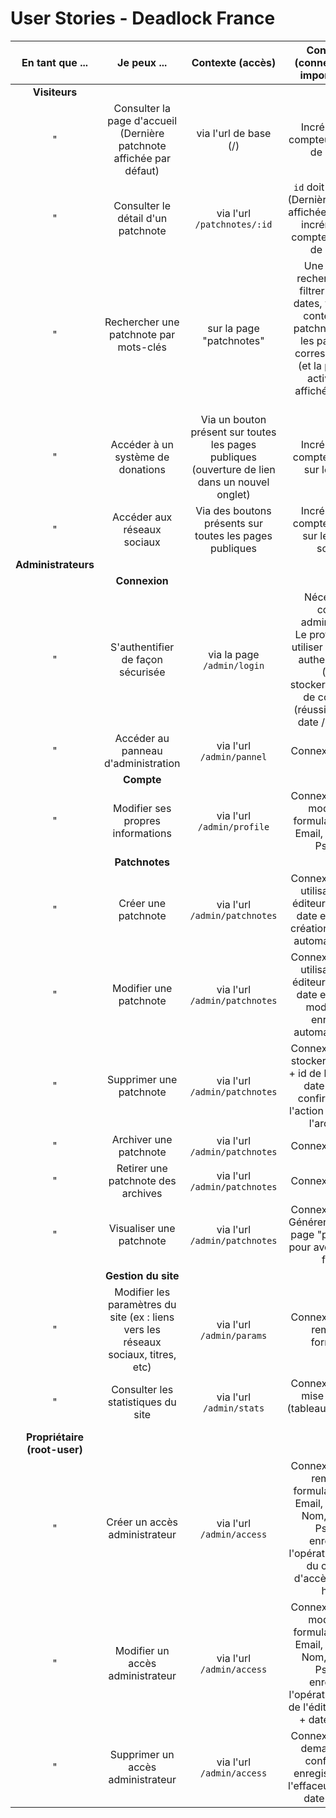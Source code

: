 # User Stories - Deadlock France

| En tant que ... | Je peux ... | Contexte (accès)  | Contraintes (connexion/note importante/...) |
| :---: |:------:| :-------: | :-------: |
| **Visiteurs** |   |   |   |
| " | Consulter la page d'accueil (Dernière patchnote affichée par défaut) | via l'url de base (/) | Incrémenter le compteur de visites de la page |
| " | Consulter le détail d'un patchnote | via l'url `/patchnotes/:id` | `id` doit être valide <br/> (Dernière patchnote affichée par défaut) <br/> incrémenter le compteur de visite de la page |
| " | Rechercher une patchnote par mots-clés | sur la page "patchnotes" | Une barre de rechercher pour filtrer parmi les dates, versions et contenus des patchnotes, seuls les patchnotes correspondantes (et la patchnote active) sont affichées dans la liste |
| " | Accéder à un système de donations | Via un bouton présent sur toutes les pages publiques (ouverture de lien dans un nouvel onglet) | Incrémenter le compteur de clics sur le bouton |
| " | Accéder aux réseaux sociaux | Via des boutons présents sur toutes les pages publiques | Incrémenter le compteur de clics sur les icones sociaux |
| **Administrateurs** |   |   |   |
|   | **Connexion**  |   |   |
| " | S'authentifier de façon sécurisée   | via la page `/admin/login`    | Nécessite un compte administrateur </br> Le protocole doit utiliser une double authentification (2FA) <br/> stocker la tentative de connexion (réussie ou non) : date / heure / ip |
| " | Accéder au panneau d'administration | via l'url `/admin/pannel`     | Connexion requise |
|   | **Compte**  |   |   |
| " | Modifier ses propres informations   | via l'url `/admin/profile`    | Connexion requise <br/> modifier un formulaire (Login, Email, Password, Pseudo) |
|   | **Patchnotes**  |   |   |
| " | Créer une patchnote | via l'url `/admin/patchnotes` | Connexion requise <br/> utilisation d'un éditeur markdown <br/> date et heure de création enregistré automatiquement|
| " | Modifier une patchnote | via l'url `/admin/patchnotes` | Connexion requise <br/> utilisation d'un éditeur markdown <br/> date et heure de modification enregistré automatiquement |
| " | Supprimer une patchnote | via l'url `/admin/patchnotes` | Connexion requise <br/> stocker l'opération + id de l'effacteur + date et heure <br/> confirmation de l'action et proposer l'archivage |
| " | Archiver une patchnote | via l'url `/admin/patchnotes` | Connexion requise |
| " | Retirer une patchnote des archives | via l'url `/admin/patchnotes` | Connexion requise |
| " | Visualiser une patchnote | via l'url `/admin/patchnotes` | Connexion requise <br/> Générer une fausse page "patchnotes" pour avoir un rendu fidèle |
|   | **Gestion du site**  |   |   |
| " | Modifier les paramètres du site (ex : liens vers les réseaux sociaux, titres, etc) | via l'url `/admin/params` | Connexion requise <br/> remplir un formulaire |
| " | Consulter les statistiques du site  | via l'url `/admin/stats`      | Connexion requise <br/> mise en forme (tableaux/graphique ?) |
| **Propriétaire (root-user)** |   |   |   |
| " | Créer un accès administrateur | via l'url `/admin/access` | Connexion requise <br/> remplir un formulaire (Login, Email, Password, Nom, Prénom, Pseudo) <br/> enregistrer l'opération avec l'id du créditeur d'accès + date et heure |
| " | Modifier un accès administrateur | via l'url `/admin/access` | Connexion requise <br/> modifier un formulaire (Login, Email, Password, Nom, Prénom, Pseudo) <br/> enregistrer l'opération avec l'id de l'éditeur d'accès + date et heure |
| " | Supprimer un accès administrateur | via l'url `/admin/access` | Connexion requise <br/> demander une confirmation <br/> enregistrer l'id de l'effaceur d'accès + date et heure |
